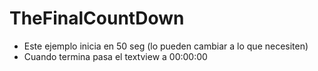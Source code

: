 # TheFinalCountDown
- Este ejemplo inicia en 50 seg (lo pueden cambiar a lo que necesiten)
- Cuando termina pasa el textview a 00:00:00
